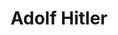 ---
title: "Adolf Hitler"
hashtag: adolf-hitler
born-on: 1889-04-20
died-on: 1945-04-30
related:
  - Murdered by Nazis
tags:
  - German
  - politician
  - human being
  - dead at the moment
---
